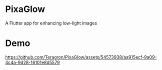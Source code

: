 # PixaGlow
A Flutter app for enhancing low-light images

# Demo

https://github.com/Teragron/PixaGlow/assets/54573938/aa915ecf-9a09-4c4a-9d28-16101e8d5579

